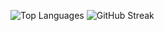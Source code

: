 ![Top Languages](https://github-readme-stats.vercel.app/api/top-langs/?username=GiannisMand&layout=compact&theme=radical)
![GitHub Streak](https://streak-stats.demolab.com/?user=GiannisMand&theme=radical)

